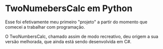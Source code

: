 # TwoNumebersCalc em Python

Esse foi efetivamente meu primeiro "projeto" a partir do momento que comecei
a trabalhar com programação.

O TwoNumbersCalc, chamado assim de modo recreativo, deu origem a sua versão melhorada, que
ainda está sendo desenvolvida em C#.
